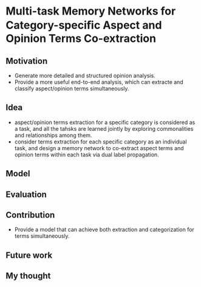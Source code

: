 # Multi-task Memory Networks for Category-speciﬁc Aspect and Opinion Terms Co-extraction

## Motivation

- Generate more detailed and structured opinion analysis.
- Provide a more useful end-to-end analysis, which can extracte and classify aspect/opinion terms simultaneously.

## Idea

- aspect/opinion terms extraction for a specific category is considered as a task, and all the tahsks are learned jointly by exploring commonalities and relationships among them.
- consider terms extraction for each specific category as an individual task, and design a memory network to co-extract aspect terms and opinion terms within each task via dual label propagation.

## Model

## Evaluation

## Contribution

- Provide a model that can achieve both extraction and categorization for terms simultaneously.

## Future work

## My thought